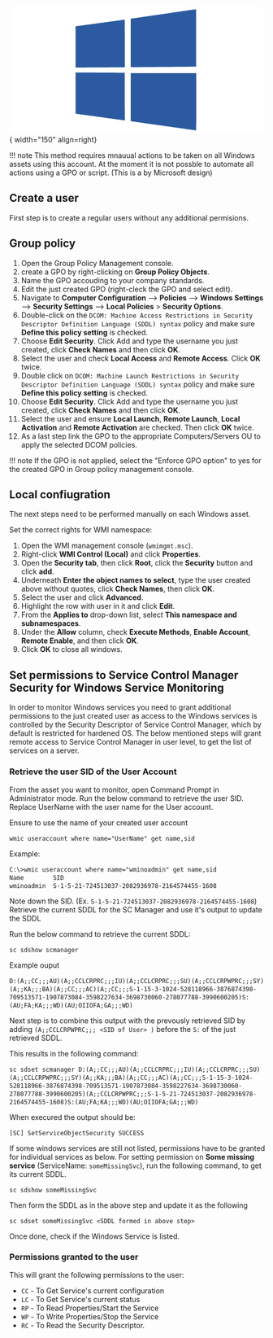 ![wmi-probe](../../../images/probe_wmi.png){ width="150" align=right}


!!! note
    This method requires mnauual actions to be taken on all Windows assets using this account.
    At the moment it is not possble to automate all actions using a GPO or script.
    (This is a by Microsoft design)


## Create a user

First step is to create a regular users without any additional permisions.

## Group policy

1. Open the Group Policy Management console.
2. create a GPO by right-clicking on **Group Policy Objects**.
3. Name the GPO accouding to your company standards.
4. Edit the just created GPO (right-cleck the GPO and select edit).
5. Navigate to **Computer Configuration** --> **Policies** --> **Windows Settings** --> **Security Settings** --> **Local Policies** > **Security Options**.
6. Double-click on the `DCOM: Machine Access Restrictions in Security Descriptor Definition Language (SDDL) syntax` policy and make sure **Define this policy setting** is checked.
7. Choose **Edit Security**. Click Add and type the username you just created, click **Check Names** and then click **OK**.
8. Select the user and check **Local Access** and **Remote Access**. Click **OK** twice.
9. Double click on `DCOM: Machine Launch Restrictions in Security Descriptor Definition Language (SDDL) syntax` policy and make sure **Define this policy setting** is checked.
10. Choose **Edit Security**. Click Add and type the username you just created, click **Check Names** and then click **OK**.
11. Select the user and ensure **Local Launch**, **Remote Launch**, **Local Activation** and **Remote Activation** are checked. Then click **OK** twice.
12. As a last step link the GPO to the appropriate Computers/Servers OU to apply the selected DCOM policies.


!!! note
    If the GPO is not applied, select the "Enforce GPO option" to yes for the created GPO in Group policy management console.


## Local confiugration

The next steps need to be performed manually on each Windows asset.

Set the correct rights for WMI namespace:

1. Open the WMI management console (`wmimgmt.msc`).
2. Right-click **WMI Control (Local)** and click **Properties**.
3. Open the **Security tab**, then click **Root**, click the **Security** button and click **add**.
4. Underneath **Enter the object names to select**, type the user created above without quotes, click **Check Names**, then click **OK**.
5. Select the user and click **Advanced**.
6. Highlight the row with user in it and click **Edit**.
7. From the **Applies to** drop-down list, select **This namespace and subnamespaces**.
8. Under the **Allow** column, check **Execute Methods**, **Enable Account**, **Remote Enable**, and then click **OK**.
9. Click **OK** to close all windows.

## Set permissions to Service Control Manager Security for Windows Service Monitoring

In order to monitor Windows services you need to grant additional permissions to the just created user as access to the Windows services is controlled by the Security Descriptor of Service Control Manager, which by default is restricted for hardened OS. The below mentioned steps will grant remote access to Service Control Manager in user level, to get the list of services on a server.

### Retrieve the user SID of the User Account

From the asset you want to monitor, open Command Prompt in Administrator mode.
Run the below command to retrieve the user SID. Replace UserName with the user name for the User account.

Ensure to use the name of your created user account 

```
wmic useraccount where name="UserName" get name,sid
```

Example:

```
C:\>wmic useraccount where name="wminoadmin" get name,sid
Name        SID
wminoadmin  S-1-5-21-724513037-2082936978-2164574455-1608
```

Note down the SID. (Ex. `S-1-5-21-724513037-2082936978-2164574455-1608`)
Retrieve the current SDDL for the SC Manager and use it's output to update the SDDL

Run the below command to retrieve the current SDDL:

```
sc sdshow scmanager
```

Example ouput
```
D:(A;;CC;;;AU)(A;;CCLCRPRC;;;IU)(A;;CCLCRPRC;;;SU)(A;;CCLCRPWPRC;;;SY)(A;;KA;;;BA)(A;;CC;;;AC)(A;;CC;;;S-1-15-3-1024-528118966-3876874398-709513571-1907873084-3598227634-3698730060-278077788-3990600205)S:(AU;FA;KA;;;WD)(AU;OIIOFA;GA;;;WD)
```

Next step is to combine this output with the prevously retrieved SID by adding `(A;;CCLCRPWPRC;;; <SID of User> )` before the `S:` of the just retrieved SDDL.

This results in the following command:
```
sc sdset scmanager D:(A;;CC;;;AU)(A;;CCLCRPRC;;;IU)(A;;CCLCRPRC;;;SU)(A;;CCLCRPWPRC;;;SY)(A;;KA;;;BA)(A;;CC;;;AC)(A;;CC;;;S-1-15-3-1024-528118966-3876874398-709513571-1907873084-3598227634-3698730060-278077788-3990600205)(A;;CCLCRPWPRC;;;S-1-5-21-724513037-2082936978-2164574455-1608)S:(AU;FA;KA;;;WD)(AU;OIIOFA;GA;;;WD)
```

When execured the output should be:
```
[SC] SetServiceObjectSecurity SUCCESS
```

If some windows services are still not listed, permissions have to be granted for individual services as below.
For setting permission on **Some missing service** (ServiceName: `someMissingSvc`), run the following command, to get its current SDDL.

```
sc sdshow someMissingSvc
```

Then form the SDDL as in the above step and update it as the following
```
sc sdset someMissingSvc <SDDL formed in above step>
```

Once done, check if the Windows Service is listed. 

### Permissions granted to the user

This will grant the following permissions to the user:

* `CC` - To Get Service's current configuration
* `LC` - To Get Service's current status
* `RP` - To Read Properties/Start the Service
* `WP` - To Write Properties/Stop the Service
* `RC` - To Read the Security Descriptor.
